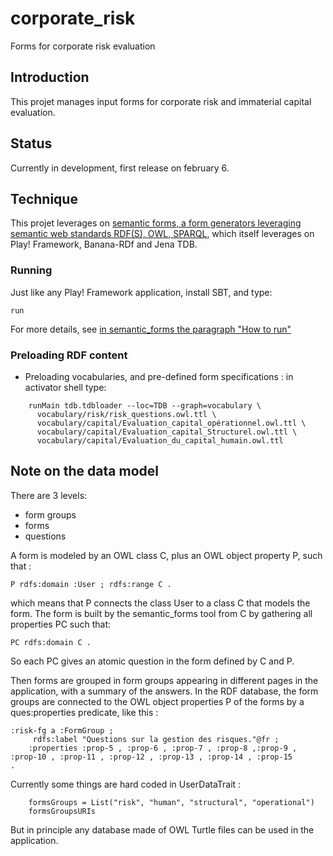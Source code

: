 # corporate\_risk
Forms for corporate risk evaluation

## Introduction
This projet manages input forms for corporate risk  and immaterial capital evaluation.

## Status

Currently in development, first release on february 6.

## Technique

This projet leverages on [semantic forms, a form generators leveraging semantic web standards RDF(S), OWL, SPARQL](https://github.com/jmvanel/semantic_forms#semantic-forms),
which itself leverages on Play! Framework, Banana-RDf and Jena TDB.

### Running

Just like any Play! Framework application, install SBT, and type:

    run

For more details, see [in semantic\_forms the paragraph "How to run"](https://github.com/jmvanel/semantic_forms/tree/master/scala/forms_play#how-to-run)

### Preloading RDF content

- Preloading vocabularies, and pre-defined form specifications : in activator shell type:
```
    runMain tdb.tdbloader --loc=TDB --graph=vocabulary \
      vocabulary/risk/risk_questions.owl.ttl \
      vocabulary/capital/Evaluation_capital_opérationnel.owl.ttl \
      vocabulary/capital/Evaluation_capital_Structurel.owl.ttl \
      vocabulary/capital/Evaluation_du_capital_humain.owl.ttl
```

## Note on the data model
There are 3 levels:
- form groups
- forms
- questions

A form is modeled by an OWL class C, plus an OWL object property P, such that :

    P rdfs:domain :User ; rdfs:range C .

which means that P connects the class User to a class C that models the form.
The form is built by the semantic\_forms tool from C by gathering all properties PC such that:

    PC rdfs:domain C .

So each PC gives an atomic question in the form defined by C and P.

Then forms are grouped in form groups appearing in different pages in the application, with a summary of the answers.
In the RDF database, the form groups are connected to the OWL object properties P of the forms by a ques:properties predicate, like this :

```
:risk-fg a :FormGroup ;
     rdfs:label "Questions sur la gestion des risques."@fr ;
    :properties :prop-5 , :prop-6 , :prop-7 , :prop-8 ,:prop-9 , :prop-10 , :prop-11 , :prop-12 , :prop-13 , :prop-14 , :prop-15
.
```

Currently some things are hard coded in UserDataTrait :
```
    formsGroups = List("risk", "human", "structural", "operational")
    formsGroupsURIs
```
But in principle any database made of OWL Turtle files can be used in the application.
